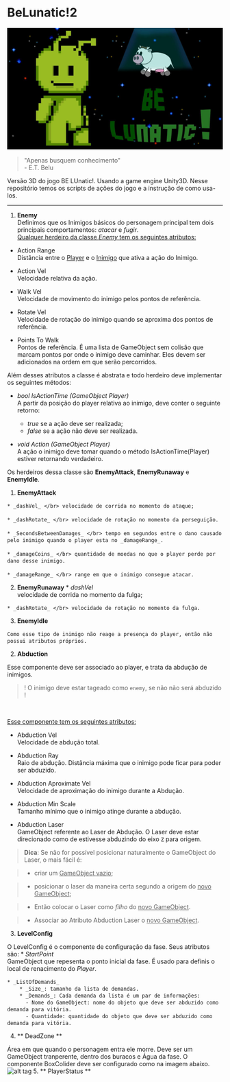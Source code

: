 # BeLunatic!2
![alt tag](https://raw.githubusercontent.com/sbouchardet/UnityScripts/master/BeLunatic2/belu.jpg)
> "Apenas busquem conhecimento" <br> - E.T. Belu

<p> Versão 3D do jogo BE LUnatic!. Usando a game engine Unity3D. Nesse repositório temos os scripts de ações do jogo e a instrução de como usa-los. </p>

----
1. **Enemy** </br>
Definimos que os Inimigos básicos do personagem principal tem dois principais comportamentos: *atacar* e *fugir*. </br>
<u>Qualquer herdeiro da classe _Enemy_ tem os seguintes atributos:</u>

  * Action Range </br>
  Distância entre o <u>Player</u> e o <u>Inimigo</u> que ativa a ação do Inimigo.

  * Action Vel  </br>
  Velocidade relativa da ação.

  * Walk Vel </br>
  Velocidade de movimento do inimigo pelos pontos de referência.

  * Rotate Vel </br>
  Velocidade de rotação do inimigo quando se aproxima dos pontos de referência.

  * Points To Walk </br>
  Pontos de referência. É uma lista de GameObject sem colisão que marcam pontos por onde o inimigo deve caminhar. Eles devem ser adicionados na ordem em que serão percorridos.

  Além desses atributos a classe é abstrata e todo herdeiro deve implementar os seguintes métodos:

  - _bool IsActionTime (GameObject Player)_ </br>
  A partir da posição do player relativa ao inimigo, deve conter o seguinte retorno:
    - *true* se a ação deve ser realizada;
    - *false* se a ação não deve ser realizada.

  - _void Action (GameObject Player)_ </br>
  A ação o inimigo deve tomar quando o método IsActionTime(Player) estiver retornando verdadeiro.

  Os herdeiros dessa classe são **EnemyAttack**, **EnemyRunaway** e **EnemyIdle**.

  1. **EnemyAttack**

    * _dashVel_ </br> velocidade de corrida no momento do ataque;

    * _dashRotate_ </br> velocidade de rotação no momento da perseguição.

    * _SecondsBetweenDamages_ </br> tempo em segundos entre o dano causado pelo inimigo quando o player esta no _damageRange_.

    * _damageCoins_ </br> quantidade de moedas no que o player perde por dano desse inimigo.

    * _damageRange_ </br> range em que o inimigo consegue atacar.

  2. **EnemyRunaway**
    * _dashVel_ </br> velocidade de corrida no momento da fulga;

    * _dashRotate_ </br> velocidade de rotação no momento da fulga.

  3. **EnemyIdle**

    Como esse tipo de inimigo não reage a presença do player, então não possui atributos próprios.

2. **Abduction**

  Esse componente deve ser associado ao player, e trata da abdução de inimigos.
>! O inimigo deve estar tageado como `enemy`, se não não será abduzido !
 </br>

 <u>Esse componente tem os seguintes atributos:</u>

  - Abduction Vel </br>
  Velocidade de abdução total.

  - Abduction Ray </br>
  Raio de abdução. Distância máxima que o inimigo pode ficar para poder ser abduzido.

  - Abduction Aproximate Vel </br>
  Velocidade de aproximação do inimigo durante a Abdução.

  - Abduction Min Scale </br>
  Tamanho mínimo que o inimigo atinge durante a abdução.

  - Abduction Laser </br>
  GameObject referente ao Laser de Abdução. O Laser deve estar direcionado como de estivesse abduzindo do eixo `Z` para origem.

  > **Dica**: Se não for possível posicionar naturalmente o GameObject do Laser, o mais fácil é:

  > * criar um <u>GameObject vazio</u>;

  >* posicionar o laser da maneira certa segundo a origem do <u>novo GameObject</u>;

  >* Então colocar o Laser como *filho* do <u>novo GameObject</u>.

  >* Associar ao Atributo Abduction Laser o <u>novo GameObject</u>.

3. **LevelConfig**

  O LevelConfig é o componente de configuração da fase. Seus atributos são:
    * _StartPoint_ </br> GameObject que repesenta o ponto inicial da fase. É usado para definis o local de renacimento do _Player_.

    * _ListOfDemands_
        * _Size_: tamanho da lista de demandas.
        * _Demands_: Cada demanda da lista é um par de informações:
          - Nome do GameObject: nome do objeto que deve ser abduzido como demanda para vitória.
          - Quantidade: quantidade do objeto que deve ser abduzido como demanda para vitória.
4. ** DeadZone **

  Área em que quando o personagem entra ele morre. Deve ser um GameObject tranperente, dentro dos buracos e Água da fase. O componente BoxColider deve ser configurado como na imagem abaixo.
  ![alt tag](https://raw.githubusercontent.com/sbouchardet/UnityScripts/master/BeLunatic2/boxColider_deadZone.jpg)
5.  ** PlayerStatus **

